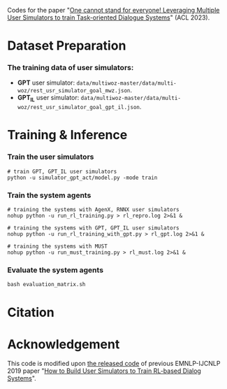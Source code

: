 
Codes for the paper "[One cannot stand for everyone! Leveraging Multiple User Simulators to train Task-oriented Dialogue Systems](https://openreview.net/forum?id=Y2E5-_HL0DV)" (ACL 2023).


# Dataset Preparation
### The training data of user simulators:

* **GPT** user simulator:
`data/multiwoz-master/data/multi-woz/rest_usr_simulator_goal_mwz.json`.
* **GPT$_{\mathrm{IL}}$** user simulator: `data/multiwoz-master/data/multi-woz/rest_usr_simulator_goal_gpt_il.json`.


# Training & Inference
### Train the user simulators
```
# train GPT, GPT_IL user simulators
python -u simulator_gpt_act/model.py -mode train
```

### Train the system agents
```
# training the systems with AgenX, RNNX user simulators
nohup python -u run_rl_training.py > rl_repro.log 2>&1 &

# training the systems with GPT, GPT_IL user simulators
nohup python -u run_rl_training_with_gpt.py > rl_gpt.log 2>&1 &

# training the systems with MUST
nohup python -u run_must_training.py > rl_must.log 2>&1 &
```

### Evaluate the system agents
```
bash evaluation_matrix.sh
```

# Citation

# Acknowledgement
This code is modified upon [the released code](https://github.com/wyshi/user-simulator) of previous EMNLP-IJCNLP 2019 paper "[How to Build User Simulators to Train RL-based Dialog Systems](https://aclanthology.org/D19-1206.pdf)".